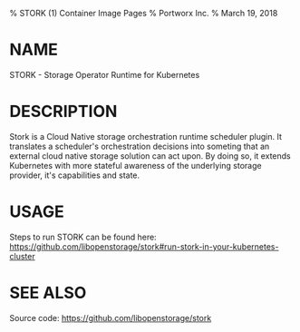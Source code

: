 % STORK (1) Container Image Pages
% Portworx Inc.
% March 19, 2018

# NAME
STORK - Storage Operator Runtime for Kubernetes

# DESCRIPTION
Stork is a Cloud Native storage orchestration runtime scheduler plugin. It translates a scheduler's
orchestration decisions into someting that an external cloud native storage solution can act upon.
By doing so, it extends Kubernetes with more stateful awareness of the underlying storage provider,
it's capabilities and state.

# USAGE
Steps to run STORK can be found here:
https://github.com/libopenstorage/stork#run-stork-in-your-kubernetes-cluster

# SEE ALSO
Source code: https://github.com/libopenstorage/stork
